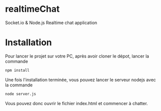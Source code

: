 # realtimeChat
Socket.io &amp; Node.js Realtime chat application

# Installation

Pour lancer le projet sur votre PC, après avoir cloner le dépot, lancer la commande 
```sh
npm install
```

Une fois l'installation terminée, vous pouvez lancer le serveur nodejs avec la commande
```sh
node server.js
```

Vous pouvez donc ouvrir le fichier index.html et commencer à chatter.
